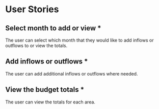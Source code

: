 # User Stories
## Select month to add or view *
The user can select which month that they would like to add inflows or outflows
to or view the totals.
## Add inflows or outflows *
The user can add additional inflows or outflows where needed.
## View the budget totals *
The user can view the totals for each area.